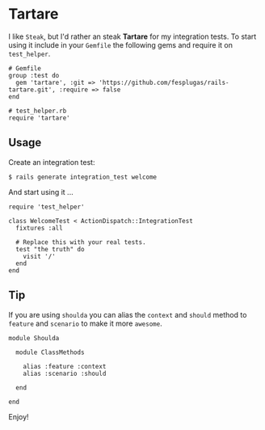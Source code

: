 # Tartare

I like `Steak`, but I'd rather an steak **Tartare** for my integration tests.
To start using it include in your `Gemfile` the following gems and require it
on `test_helper`.

    # Gemfile
    group :test do
      gem 'tartare', :git => 'https://github.com/fesplugas/rails-tartare.git', :require => false
    end

    # test_helper.rb
    require 'tartare'

## Usage

Create an integration test:

    $ rails generate integration_test welcome

And start using it ...

    require 'test_helper'

    class WelcomeTest < ActionDispatch::IntegrationTest
      fixtures :all

      # Replace this with your real tests.
      test "the truth" do
        visit '/'
      end
    end

## Tip

If you are using `shoulda` you can alias the `context` and `should` method to
`feature` and `scenario` to make it more `awesome`.

    module Shoulda

      module ClassMethods

        alias :feature :context
        alias :scenario :should

      end

    end


Enjoy!

